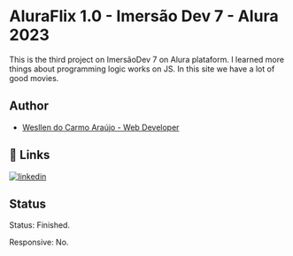 # AluraFlix 1.0 - Imersão Dev 7 - Alura 2023

This is the third project on ImersãoDev 7 on Alura plataform. I learned more things about programming logic works on JS.
In this site we have a lot of good movies.

## Author

- [Wesllen do Carmo Araújo - Web Developer](https://www.github.com/WesllenAraujo)


## 🔗 Links
[![linkedin](https://img.shields.io/badge/linkedin-0A66C2?style=for-the-badge&logo=linkedin&logoColor=white)](https://www.linkedin.com/in/wesllen-ara%C3%BAjo-66327930a/)


## Status

Status: Finished.

Responsive: No.
